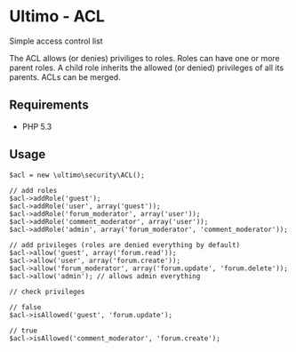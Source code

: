 # Ultimo - ACL
Simple access control list

The ACL allows (or denies) priviliges to roles. Roles can have one or more parent roles. A child role inherits the allowed (or denied) privileges of all its parents. ACLs can be merged.

## Requirements
* PHP 5.3

## Usage

	$acl = new \ultimo\security\ACL();
	
	// add roles
	$acl->addRole('guest');
	$acl->addRole('user', array('guest'));
	$acl->addRole('forum_moderator', array('user'));
	$acl->addRole('comment_moderator', array('user'));
	$acl->addRole('admin', array('forum_moderator', 'comment_moderator'));
	
	// add privileges (roles are denied everything by default)
	$acl->allow('guest', array('forum.read'));
	$acl->allow('user', array('forum.create'));
	$acl->allow('forum_moderator', array('forum.update', 'forum.delete'));
	$acl->allow('admin'); // allows admin everything
	
	// check privileges
	
	// false
	$acl->isAllowed('guest', 'forum.update');
	
	// true
	$acl->isAllowed('comment_moderator', 'forum.create');
